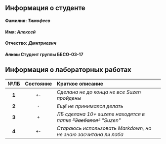 ## Информация о студенте
#### **Фамилия:** *Тимофеев*
#### **Имя:** *Алексей*
#### **Отчество:** *Дмитриевич*

#### ~~Алкаш~~ Студент группы ББСО-03-17

## Информация о лабораторных работах

| **№ЛБ** | Состояние   | Краткое описание                                                |
|:-------:|:-----------:|:----------------------------------------------------------------|
| **1**   |   `+-`      | *Сделана не до конца не все Suzen пройдены*                     |
| **2**   |    `-`      | *Ещё не принимался делать*                                      |
| **3**   |    `+`      | *ЛБ сделана 10+ suzens находятся в папке ~~"Заебался"~~ "Suzen"*|
| **4**   |   `+-`      | *Стараюсь использовать Markdown, но не знаю засчитана ли лаба*  |
